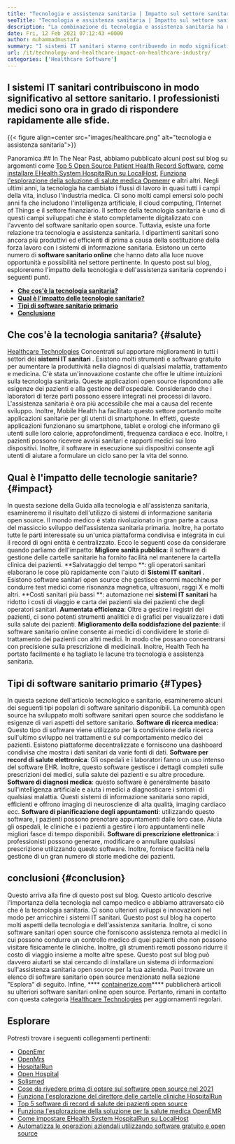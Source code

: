 ```yaml
---
title: "Tecnologia e assistenza sanitaria | Impatto sul settore sanitario" 
seoTitle: "Tecnologia e assistenza sanitaria | Impatto sul settore sanitario" 
description: "La combinazione di tecnologia e assistenza sanitaria ha rivoluzionato il dipartimento medico. Esploriamo l'impatto e i tipi di software sanitario." 
date: Fri, 12 Feb 2021 07:12:43 +0000
author: muhammadmustafa
summary: "I sistemi IT sanitari stanno contribuendo in modo significativo al settore sanitario. I professionisti medici sono ora in grado di rispondere rapidamente alle sfide." 
url: /it/technology-and-healthcare-impact-on-healthcare-industry/
categories: ['Healthcare Software']
---
```


## I sistemi IT sanitari contribuiscono in modo significativo al settore sanitario. I professionisti medici sono ora in grado di rispondere rapidamente alle sfide.

{{< figure align=center src="images/healthcare.png" alt="tecnologia e assistenza sanitaria">}}


Panoramica ## 
In The Near Past, abbiamo pubblicato alcuni post sul blog su argomenti come [Top 5 Open Source Patient Health Record Software][1], [come installare EHealth System HospitalRun su LocalHost][2], [Funziona l'esplorazione della soluzione di salute medica Openemr][3] e altri altri. Negli ultimi anni, la tecnologia ha cambiato i flussi di lavoro in quasi tutti i campi della vita, incluso l'industria medica. Ci sono molti campi emersi solo pochi anni fa che includono l'intelligenza artificiale, il cloud computing, l'Internet of Things e il settore finanziario. Il settore della tecnologia sanitaria è uno di questi campi sviluppati che è stato completamente digitalizzato con l'avvento del software sanitario open source. Tuttavia, esiste una forte relazione tra tecnologia e assistenza sanitaria.
I dipartimenti sanitari sono ancora più produttivi ed efficienti di prima a causa della sostituzione della forza lavoro con i sistemi di informazione sanitaria. Esistono un certo numero di  **software sanitario online**  che hanno dato alla luce nuove opportunità e possibilità nel settore pertinente. In questo post sul blog, esploreremo l'impatto della tecnologia e dell'assistenza sanitaria coprendo i seguenti punti.
  * **[Che cos'è la tecnologia sanitaria?][4]**
  * **[Qual è l'impatto delle tecnologie sanitarie?][5]**
  * **[Tipi di software sanitario primario][6]**
  * **[Conclusione][7]**

## Che cos'è la tecnologia sanitaria?   {#salute}
[Healthcare Technologies][8] Concentrati sul apportare miglioramenti in tutti i settori dei  **sistemi IT sanitari** . Esistono molti strumenti e software gratuito per aumentare la produttività nella diagnosi di qualsiasi malattia, trattamento e medicina. C'è stata un'innovazione costante che offre le ultime intuizioni sulla tecnologia sanitaria. Queste applicazioni open source rispondono alle esigenze dei pazienti e alla gestione dell'ospedale. Considerando che i laboratori di terze parti possono essere integrati nei processi di lavoro. L'assistenza sanitaria è ora più accessibile che mai a causa del recente sviluppo. Inoltre, Mobile Health ha facilitato questo settore portando molte applicazioni sanitarie per gli utenti di smartphone. In effetti, queste applicazioni funzionano su smartphone, tablet e orologi che informano gli utenti sulle loro calorie, approfondimenti, frequenza cardiaca e ecc. Inoltre, i pazienti possono ricevere avvisi sanitari e rapporti medici sui loro dispositivi. Inoltre, il software in esecuzione sui dispositivi consente agli utenti di aiutare a formulare un ciclo sano per la vita del sonno.

## Qual è l'impatto delle tecnologie sanitarie?   {#impact}
In questa sezione della Guida alla tecnologia e all'assistenza sanitaria, esamineremo il risultato dell'utilizzo di sistemi di informazione sanitaria open source. Il mondo medico è stato rivoluzionato in gran parte a causa del massiccio sviluppo dell'assistenza sanitaria primaria. Inoltre, ha portato tutte le parti interessate su un'unica piattaforma condivisa e integrata in cui il record di ogni entità è centralizzato. Ecco le seguenti cose da considerare quando parliamo dell'impatto:
**Migliore sanità pubblica**: il software di gestione delle cartelle sanitarie ha fornito facilità nel mantenere la cartella clinica dei pazienti.
**Salvataggio del tempo **: gli operatori sanitari elaborano le cose più rapidamente con l'aiuto di  **Sistemi IT sanitari** . Esistono software sanitari open source che gestisce enormi macchine per condurre test medici come risonanza magnetica, ultrasuoni, raggi X e molti altri.
**Costi sanitari più bassi **: automazione nei  **sistemi IT sanitari**  ha ridotto i costi di viaggio e carta dei pazienti sia dei pazienti che degli operatori sanitari.
**Aumentata efficienza**: Oltre a gestire i registri dei pazienti, ci sono potenti strumenti analitici e di grafici per visualizzare i dati sulla salute dei pazienti.
**Miglioramento della soddisfazione del paziente**: il software sanitario online consente ai medici di condividere le storie di trattamento dei pazienti con altri medici. In modo che possano concentrarsi con precisione sulla prescrizione di medicinali. Inoltre, Health Tech ha portato facilmente e ha tagliato le lacune tra tecnologia e assistenza sanitaria.

## Tipi di software sanitario primario   {#Types}
In questa sezione dell'articolo tecnologico e sanitario, esamineremo alcuni dei seguenti tipi popolari di software sanitario disponibili. La comunità open source ha sviluppato molti software sanitari open source che soddisfano le esigenze di vari aspetti del settore sanitario.
**Software di ricerca medica:** Questo tipo di software viene utilizzato per la condivisione della ricerca sull'ultimo sviluppo nei trattamenti e sul comportamento medico dei pazienti. Esistono piattaforme decentralizzate e forniscono una dashboard condivisa che mostra i dati sanitari da varie fonti di dati.
**Software per record di salute elettronica**: Gli ospedali e i laboratori fanno un uso intenso del software EHR. Inoltre, questo software gestisce i dettagli completi sulle prescrizioni dei medici, sulla salute dei pazienti e su altre procedure.
**Software di diagnosi medica**: questo software è generalmente basato sull'intelligenza artificiale e aiuta i medici a diagnosticare i sintomi di qualsiasi malattia. Questi sistemi di informazione sanitaria sono rapidi, efficienti e offrono imaging di neuroscienze di alta qualità, imaging cardiaco ecc.
**Software di pianificazione degli appuntamenti**: utilizzando questo software, i pazienti possono prenotare appuntamenti dalle loro case. Aiuta gli ospedali, le cliniche e i pazienti a gestire i loro appuntamenti nelle migliori fasce di tempo disponibili.
**Software di prescrizione elettronica**: i professionisti possono generare, modificare o annullare qualsiasi prescrizione utilizzando questo software. Inoltre, fornisce facilità nella gestione di un gran numero di storie mediche dei pazienti.

## conclusioni   {#conclusion}
Questo arriva alla fine di questo post sul blog. Questo articolo descrive l'importanza della tecnologia nel campo medico e abbiamo attraversato ciò che è la tecnologia sanitaria. Ci sono ulteriori sviluppi e innovazioni nel modo per arricchire i sistemi IT sanitari. Questo post sul blog ha coperto molti aspetti della tecnologia e dell'assistenza sanitaria. Inoltre, ci sono software sanitari open source che forniscono assistenza remota ai medici in cui possono condurre un controllo medico di quei pazienti che non possono visitare fisicamente le cliniche. Inoltre, gli strumenti remoti possono ridurre il costo di viaggio insieme a molte altre spese. Questo post sul blog può davvero aiutarti se stai cercando di installare un sistema di informazioni sull'assistenza sanitaria open source per la tua azienda. Puoi trovare un elenco di software sanitario open source menzionato nella sezione "Esplora" di seguito.
Infine,  **** [containerize.com][9]**** pubblicherà articoli su ulteriori software sanitari online open source. Pertanto, rimani in contatto con questa categoria [Healthcare Technologies][8] per aggiornamenti regolari.

## Esplorare
Potresti trovare i seguenti collegamenti pertinenti:
  * [OpenEmr][10]
  * [OpenMrs][11]
  * [HospitalRun][12]
  * [Open Hospital][13]
  * [Solismed][14]
  * [Cose da rivedere prima di optare sul software open source nel 2021][15]
  * [Funziona l'esplorazione del direttore delle cartelle cliniche HospitalRun][16]
  * [Top 5 software di record di salute dei pazienti open source][1]
  * [Funziona l'esplorazione della soluzione per la salute medica OpenEMR][3]
  * [Come impostare EHealth System HospitalRun su LocalHost][17]
  * [Automatizza le operazioni aziendali utilizzando software gratuito e open source][18]

  
[1]: https://blog.containerize.com/2021/03/05/top-5-open-source-patient-record-management-software/
[2]: https://blog.containerize.com/healthcare-software/how-to-install-hospitalrun-hospital-management-system/
[3]: https://blog.containerize.com/healthcare-software/open-source-medical-software-openemr-features/
[4]: #health
[5]: #impact
[6]: #types
[7]: #Conclusion
[8]: https://products.containerize.com/health-care-technologies
[9]: https://www.containerize.com/
[10]: https://products.containerize.com/health-care-technologies/openemr
[11]: https://products.containerize.com/health-care-technologies/openmrs
[12]: https://products.containerize.com/healthcare-technologies/hospitalrun
[13]: https://products.containerize.com/healthcare-technologies/open-hospital
[14]: https://products.containerize.com/healthcare-technologies/solismed
[15]: https://blog.containerize.com/cmdb-software/things-to-review-before-opting-open-source-software-in-2021/
[16]: https://blog.containerize.com/healthcare-software/features-exploration-of-medical-record-manager-hospitalrun/
[17]: https://blog.containerize.com/healthcare-software/how-to-install-hospitalrun-hospital-management-system/
[18]: https://blog.containerize.com/blogging/automate-business-operations-using-open-source-software/
